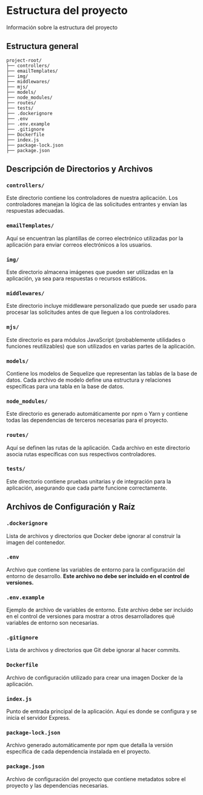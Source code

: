 # Estructura del proyecto 

Información sobre la estructura del proyecto

## Estructura general

```plaintext
project-root/
├── controllers/
├── emailTemplates/
├── img/
├── middlewares/
├── mjs/
├── models/
├── node_modules/
├── routes/
├── tests/
├── .dockerignore
├── .env
├── .env.example
├── .gitignore
├── Dockerfile
├── index.js
├── package-lock.json
├── package.json
```

## Descripción de Directorios y Archivos

### `controllers/`
Este directorio contiene los controladores de nuestra aplicación. Los controladores manejan la lógica de las solicitudes entrantes y envían las respuestas adecuadas.

### `emailTemplates/`
Aquí se encuentran las plantillas de correo electrónico utilizadas por la aplicación para enviar correos electrónicos a los usuarios.

### `img/`
Este directorio almacena imágenes que pueden ser utilizadas en la aplicación, ya sea para respuestas o recursos estáticos.

### `middlewares/`
Este directorio incluye middleware personalizado que puede ser usado para procesar las solicitudes antes de que lleguen a los controladores.

### `mjs/`
Este directorio es para módulos JavaScript (probablemente utilidades o funciones reutilizables) que son utilizados en varias partes de la aplicación.

### `models/`
Contiene los modelos de Sequelize que representan las tablas de la base de datos. Cada archivo de modelo define una estructura y relaciones específicas para una tabla en la base de datos.

### `node_modules/`
Este directorio es generado automáticamente por npm o Yarn y contiene todas las dependencias de terceros necesarias para el proyecto.

### `routes/`
Aquí se definen las rutas de la aplicación. Cada archivo en este directorio asocia rutas específicas con sus respectivos controladores.

### `tests/`
Este directorio contiene pruebas unitarias y de integración para la aplicación, asegurando que cada parte funcione correctamente.

## Archivos de Configuración y Raíz

### `.dockerignore`
Lista de archivos y directorios que Docker debe ignorar al construir la imagen del contenedor.

### `.env`
Archivo que contiene las variables de entorno para la configuración del entorno de desarrollo. **Este archivo no debe ser incluido en el control de versiones.**

### `.env.example`
Ejemplo de archivo de variables de entorno. Este archivo debe ser incluido en el control de versiones para mostrar a otros desarrolladores qué variables de entorno son necesarias.

### `.gitignore`
Lista de archivos y directorios que Git debe ignorar al hacer commits.

### `Dockerfile`
Archivo de configuración utilizado para crear una imagen Docker de la aplicación.

### `index.js`
Punto de entrada principal de la aplicación. Aquí es donde se configura y se inicia el servidor Express.

### `package-lock.json`
Archivo generado automáticamente por npm que detalla la versión específica de cada dependencia instalada en el proyecto.

### `package.json`
Archivo de configuración del proyecto que contiene metadatos sobre el proyecto y las dependencias necesarias.

